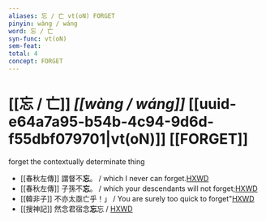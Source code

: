 ```yaml
---
aliases: 忘 / 亡 vt(oN) FORGET
pinyin: wàng / wáng
word: 忘 / 亡
syn-func: vt(oN)
sem-feat: 
total: 4
concept: FORGET 
---
```

# [[忘 / 亡]] *[[wàng / wáng]]*  [[uuid-e64a7a95-b54b-4c94-9d6d-f55dbf079701|vt(oN)]] [[FORGET]]
forget the contextually determinate thing
 - [[春秋左傳]] 謂督不**忘**。 / which I never can forget.[HXWD](https://hxwd.org/textview.html?location=KR1e0001_tls_005-193a.16)
 - [[春秋左傳]] 子孫不**忘**。 / which your descendants will not forget;[HXWD](https://hxwd.org/textview.html?location=KR1e0001_tls_005-87a.8)
 - [[韓非子]] 不亦太亟亡乎！」 / You are surely too quick to forget"[HXWD](https://hxwd.org/textview.html?location=KR3c0005_tls_031-98a.4)
 - [[搜神記]] 然念君宿念**忘**忘 / [HXWD](https://hxwd.org/textview.html?location=KR3l0099_tls_015-1a.65)